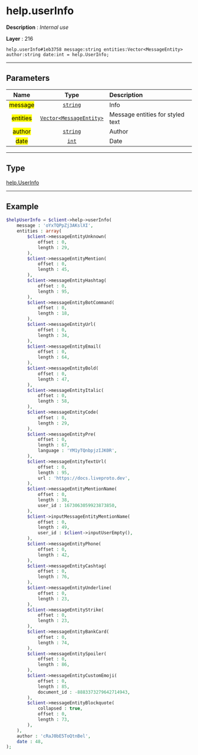 # help.userInfo

**Description** : *Internal use*

**Layer** : 216

```tl
help.userInfo#1eb3758 message:string entities:Vector<MessageEntity> author:string date:int = help.UserInfo;
```

---

## Parameters

| Name | Type | Description |
| :---: | :---: | :--- |
| <mark>message</mark> | [`string`](type/string) | Info |
| <mark>entities</mark> | [`Vector<MessageEntity>`](type/MessageEntity) | Message entities for styled text |
| <mark>author</mark> | [`string`](type/string) | Author |
| <mark>date</mark> | [`int`](type/int) | Date |

---

## Type

[help.UserInfo](type/help.UserInfo)

---

## Example

```php
$helpUserInfo = $client->help->userInfo(
	message : 'oYxTQPpZj3AKslXI',
	entities : array(
		$client->messageEntityUnknown(
			offset : 0,
			length : 29,
		),
		$client->messageEntityMention(
			offset : 0,
			length : 45,
		),
		$client->messageEntityHashtag(
			offset : 0,
			length : 95,
		),
		$client->messageEntityBotCommand(
			offset : 0,
			length : 18,
		),
		$client->messageEntityUrl(
			offset : 0,
			length : 34,
		),
		$client->messageEntityEmail(
			offset : 0,
			length : 64,
		),
		$client->messageEntityBold(
			offset : 0,
			length : 47,
		),
		$client->messageEntityItalic(
			offset : 0,
			length : 58,
		),
		$client->messageEntityCode(
			offset : 0,
			length : 29,
		),
		$client->messageEntityPre(
			offset : 0,
			length : 67,
			language : 'YM1yTQnbpjzIJK0R',
		),
		$client->messageEntityTextUrl(
			offset : 0,
			length : 95,
			url : 'https://docs.liveproto.dev',
		),
		$client->messageEntityMentionName(
			offset : 0,
			length : 38,
			user_id : 1673063059923873850,
		),
		$client->inputMessageEntityMentionName(
			offset : 0,
			length : 49,
			user_id : $client->inputUserEmpty(),
		),
		$client->messageEntityPhone(
			offset : 0,
			length : 42,
		),
		$client->messageEntityCashtag(
			offset : 0,
			length : 76,
		),
		$client->messageEntityUnderline(
			offset : 0,
			length : 23,
		),
		$client->messageEntityStrike(
			offset : 0,
			length : 23,
		),
		$client->messageEntityBankCard(
			offset : 0,
			length : 74,
		),
		$client->messageEntitySpoiler(
			offset : 0,
			length : 86,
		),
		$client->messageEntityCustomEmoji(
			offset : 0,
			length : 85,
			document_id : -8883373279642714943,
		),
		$client->messageEntityBlockquote(
			collapsed : true,
			offset : 0,
			length : 73,
		),
	),
	author : 'cRaJ0bE5ToQtnBel',
	date : 48,
);
```